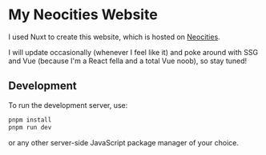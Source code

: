 # My Neocities Website

I used Nuxt to create this website, which is hosted on [Neocities](https://rojikaru.neocities.org/).

I will update occasionally (whenever I feel like it) and poke around with SSG and Vue (because I'm a React fella and a total Vue noob), so stay tuned!

## Development
To run the development server, use:

```bash
pnpm install
pnpm run dev
```

or any other server-side JavaScript package manager of your choice.
